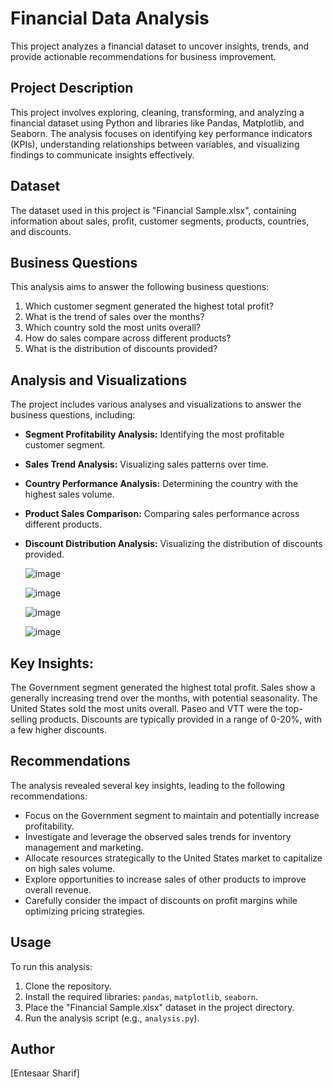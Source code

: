 # Financial Data Analysis

This project analyzes a financial dataset to uncover insights, trends, and provide actionable recommendations for business improvement.

## Project Description

This project involves exploring, cleaning, transforming, and analyzing a financial dataset using Python and libraries like Pandas, Matplotlib, and Seaborn. The analysis focuses on identifying key performance indicators (KPIs), understanding relationships between variables, and visualizing findings to communicate insights effectively.

## Dataset

The dataset used in this project is "Financial Sample.xlsx", containing information about sales, profit, customer segments, products, countries, and discounts.

## Business Questions

This analysis aims to answer the following business questions:

1. Which customer segment generated the highest total profit?
2. What is the trend of sales over the months?
3. Which country sold the most units overall?
4. How do sales compare across different products?
5. What is the distribution of discounts provided?

## Analysis and Visualizations

The project includes various analyses and visualizations to answer the business questions, including:

- **Segment Profitability Analysis:** Identifying the most profitable customer segment.
- **Sales Trend Analysis:** Visualizing sales patterns over time.  
- **Country Performance Analysis:** Determining the country with the highest sales volume.
- **Product Sales Comparison:** Comparing sales performance across different products.
- **Discount Distribution Analysis:** Visualizing the distribution of discounts provided.


  ![image](https://github.com/user-attachments/assets/ce63a1f3-a3d2-4183-9a69-14471e87b658)


  ![image](https://github.com/user-attachments/assets/5e498882-2e03-444b-9836-c31336021932)

  ![image](https://github.com/user-attachments/assets/b3d178b7-044c-49ee-a366-c089fdde6824)

  ![image](https://github.com/user-attachments/assets/984a53f1-279e-4ce7-a9f9-2108f6ea3cb3)



## Key Insights: 
The Government segment generated the highest total profit. Sales show a generally increasing trend over the months, with potential seasonality. 
The United States sold the most units overall.
Paseo and VTT were the top-selling products.
Discounts are typically provided in a range of 0-20%, with a few higher discounts. 

## Recommendations

The analysis revealed several key insights, leading to the following recommendations:

- Focus on the Government segment to maintain and potentially increase profitability.
- Investigate and leverage the observed sales trends for inventory management and marketing.
- Allocate resources strategically to the United States market to capitalize on high sales volume.
- Explore opportunities to increase sales of other products to improve overall revenue.
- Carefully consider the impact of discounts on profit margins while optimizing pricing strategies.

## Usage

To run this analysis:

1. Clone the repository.
2. Install the required libraries: `pandas`, `matplotlib`, `seaborn`.
3. Place the "Financial Sample.xlsx" dataset in the project directory.
4. Run the analysis script (e.g., `analysis.py`).



## Author

[Entesaar Sharif]
